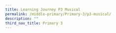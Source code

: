 ```yaml
---
title: Learning Journey P3 Musical
permalink: /middle-primary/Primary-3/p3-musical/
description: ""
third_nav_title: Primary 3
---
```

